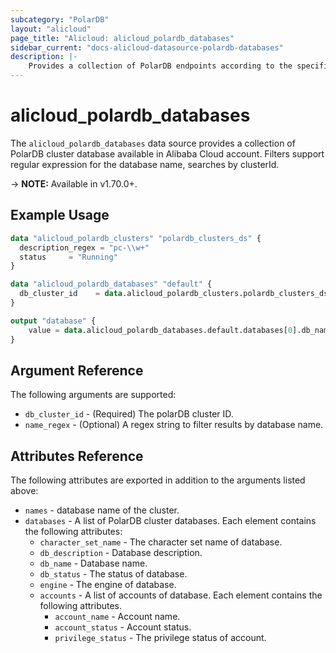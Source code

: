 ```yaml
---
subcategory: "PolarDB"
layout: "alicloud"
page_title: "Alicloud: alicloud_polardb_databases"
sidebar_current: "docs-alicloud-datasource-polardb-databases"
description: |-
    Provides a collection of PolarDB endpoints according to the specified filters.
---
```


# alicloud\_polardb\_databases

The `alicloud_polardb_databases` data source provides a collection of PolarDB cluster database available in Alibaba Cloud account.
Filters support regular expression for the database name, searches by clusterId.

-> **NOTE:** Available in v1.70.0+.

## Example Usage

```terraform
data "alicloud_polardb_clusters" "polardb_clusters_ds" {
  description_regex = "pc-\\w+"
  status     = "Running"
}

data "alicloud_polardb_databases" "default" {
  db_cluster_id    = data.alicloud_polardb_clusters.polardb_clusters_ds.clusters.0.id
}

output "database" {
    value = data.alicloud_polardb_databases.default.databases[0].db_name
}
```

## Argument Reference

The following arguments are supported:

* `db_cluster_id` - (Required) The polarDB cluster ID. 
* `name_regex` - (Optional) A regex string to filter results by database name.

## Attributes Reference

The following attributes are exported in addition to the arguments listed above:

* `names` - database name of the cluster.
* `databases` - A list of PolarDB cluster databases. Each element contains the following attributes:
  * `character_set_name` - The character set name of database.
  * `db_description` - Database description.
  * `db_name` - Database name.
  * `db_status` - The status of database.
  * `engine` - The engine of database.
  * `accounts` - A list of accounts of database. Each element contains the following attributes.
      * `account_name` - Account name.
      * `account_status` - Account status.
      * `privilege_status` - The privilege status of account.

